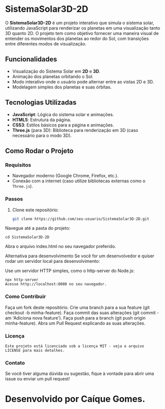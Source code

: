 # SistemaSolar3D-2D

O **SistemaSolar3D-2D** é um projeto interativo que simula o sistema solar, utilizando JavaScript para renderizar os planetas em uma visualização tanto 3D quanto 2D. O projeto tem como objetivo fornecer uma maneira visual de entender os movimentos dos planetas ao redor do Sol, com transições entre diferentes modos de visualização.

## Funcionalidades

- Visualização do Sistema Solar em **2D** e **3D**.
- Animação dos planetas orbitando o Sol.
- Modo interativo onde o usuário pode alternar entre as vistas 2D e 3D.
- Modelagem simples dos planetas e suas órbitas.

## Tecnologias Utilizadas

- **JavaScript**: Lógica do sistema solar e animações.
- **HTML5**: Estrutura da página.
- **CSS3**: Estilos básicos para a página e animações.
- **Three.js** (para 3D): Biblioteca para renderização em 3D (caso necessário para o modo 3D).

## Como Rodar o Projeto

### Requisitos

- Navegador moderno (Google Chrome, Firefox, etc.).
- Conexão com a internet (caso utilize bibliotecas externas como o `Three.js`).

### Passos

1. Clone este repositório:
   ```bash
   git clone https://github.com/seu-usuario/SistemaSolar3D-2D.git
Navegue até a pasta do projeto:

    
    cd SistemaSolar3D-2D

Abra o arquivo index.html no seu navegador preferido.

Alternativa para desenvolvimento
Se você for um desenvolvedor e quiser rodar um servidor local para desenvolvimento:

Use um servidor HTTP simples, como o http-server do Node.js:

    
    npx http-server
    Acesse http://localhost:8080 no seu navegador.

### Como Contribuir
Faça um fork deste repositório.
Crie uma branch para a sua feature (git checkout -b minha-feature).
Faça commit das suas alterações (git commit -am 'Adiciona nova feature').
Faça push para a branch (git push origin minha-feature).
Abra um Pull Request explicando as suas alterações.

### Licença

    Este projeto está licenciado sob a licença MIT - veja o arquivo LICENSE para mais detalhes.

### Contato
Se você tiver alguma dúvida ou sugestão, fique à vontade para abrir uma issue ou enviar um pull request!

# Desenvolvido por Caíque Gomes.
